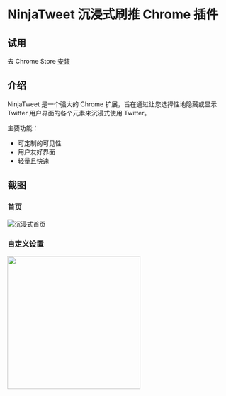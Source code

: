 # NinjaTweet 沉浸式刷推 Chrome 插件

## 试用

去 Chrome Store [安装](https://chromewebstore.google.com/detail/ninjatweet/jpadnidhjapgekpmfnhapoldjoiiffjn)

## 介绍
NinjaTweet 是一个强大的 Chrome 扩展，旨在通过让您选择性地隐藏或显示 Twitter 用户界面的各个元素来沉浸式使用 Twitter。

主要功能：
- 可定制的可见性
- 用户友好界面
- 轻量且快速

## 截图
### 首页
![沉浸式首页](https://telegraph-image-9sn.pages.dev/file/35351977d7df18c0503ac.png)

### 自定义设置
<img src = "https://telegraph-image-9sn.pages.dev/file/eaf20c061e47801763d72.png" style="width:300px;"/>
